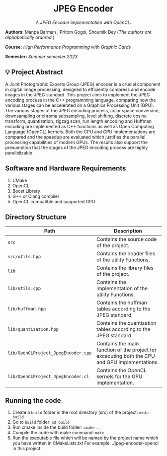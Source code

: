 <h1 align="center">JPEG Encoder</h1>
<p align="center"><i> A JPEG Encoder implementation with OpenCL.</i></p>

**Authors**: Manpa Barman , Pritom Gogoi, Shoumik Dey (*The authors are alphabetically ordered.*)

**Course:** *High Performance Programming with Graphic Cards*

**Semester:** *Summer semester 2023*

## :bulb: Project Abstract
A Joint Photographic Experts Group (JPEG) encoder is a crucial component in digital image processing, designed to efficiently compress and encode images in the JPEG standard. This project aims to implement the JPEG encoding process in the C++ programming language, comparing how the various stages can be accelerated on a Graphics Processing Unit (GPU). The various stages of the JPEG encoding process, color space conversion, downsampling or chroma subsampling, level shifting, discrete cosine transform, quantization, zigzag scan, run length encoding and Huffman encoding are implemented as C++ functions as well as Open Computing Language (OpenCL) kernels. Both the CPU and GPU implementations are compared and the speedup are evaluated which justifies the parallel processing capabilities of modern GPUs. The results also support the presumption that the stages of the JPEG encoding process are highly parallelizable.


## Software and Hardware Requirements
1. CMake
2. OpenCL
3. Boost Library
4. G++ or Clang compiler
5. OpenCL compatible and supported GPU.

## Directory Structure
| Path | Description |
| --- | --- |
| `src` | Contains the source code of the project. |
| `src/utils.hpp` | Contains the header files of the utility Functions. |
| `lib` | Contains the library files of the project. |
| `lib/utils.cpp` | Contains the implementation of the utility Functions. |
| `lib/huffman.hpp` | Contains the huffman tables according to the JPEG standard. |
| `lib/quantization.hpp` | Contains the quantization tables according to the JPEG standard. |
| `lib/OpenCLProject_JpegEncoder.cpp` | Contains the main function of the project for excecuting both the CPU and GPU implementations. |
| `lib/OpenCLProject_JpegEncoder.cl` | Contains the OpenCL kernels for the GPU implementation. |

## Running the code

1. Create a `build` folder in the root directory (src) of the project:
   `mkdir build`
2. Go to `build` folder:
   `cd build`
3. Run cmake inside the build folder:
   `cmake ..`
4. Compile the code with make command:
   `make` 
5. Run the executable file which will be named by the project name which you have
   written in CMakeLists.txt
   For example: ./jpeg-encoder-opencl in this project.

